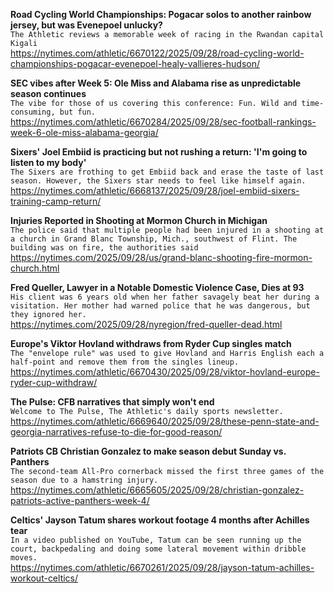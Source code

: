 **Road Cycling World Championships: Pogacar solos to another rainbow jersey, but was Evenepoel unlucky?**\
`The Athletic reviews a memorable week of racing in the Rwandan capital Kigali  `\
https://nytimes.com/athletic/6670122/2025/09/28/road-cycling-world-championships-pogacar-evenepoel-healy-vallieres-hudson/

**SEC vibes after Week 5: Ole Miss and Alabama rise as unpredictable season continues**\
`The vibe for those of us covering this conference: Fun. Wild and time-consuming, but fun.`\
https://nytimes.com/athletic/6670284/2025/09/28/sec-football-rankings-week-6-ole-miss-alabama-georgia/

**Sixers' Joel Embiid is practicing but not rushing a return: 'I'm going to listen to my body'**\
`The Sixers are frothing to get Embiid back and erase the taste of last season. However, the Sixers star needs to feel like himself again.`\
https://nytimes.com/athletic/6668137/2025/09/28/joel-embiid-sixers-training-camp-return/

**Injuries Reported in Shooting at Mormon Church in Michigan**\
`The police said that multiple people had been injured in a shooting at a church in Grand Blanc Township, Mich., southwest of Flint. The building was on fire, the authorities said`\
https://nytimes.com/2025/09/28/us/grand-blanc-shooting-fire-mormon-church.html

**Fred Queller, Lawyer in a Notable Domestic Violence Case, Dies at 93**\
`His client was 6 years old when her father savagely beat her during a visitation. Her mother had warned police that he was dangerous, but they ignored her.`\
https://nytimes.com/2025/09/28/nyregion/fred-queller-dead.html

**Europe's Viktor Hovland withdraws from Ryder Cup singles match**\
`The "envelope rule" was used to give Hovland and Harris English each a half-point and remove them from the singles lineup.`\
https://nytimes.com/athletic/6670430/2025/09/28/viktor-hovland-europe-ryder-cup-withdraw/

**The Pulse: CFB narratives that simply won't end**\
`Welcome to The Pulse, The Athletic's daily sports newsletter.`\
https://nytimes.com/athletic/6669640/2025/09/28/these-penn-state-and-georgia-narratives-refuse-to-die-for-good-reason/

**Patriots CB Christian Gonzalez to make season debut Sunday vs. Panthers**\
`The second-team All-Pro cornerback missed the first three games of the season due to a hamstring injury.`\
https://nytimes.com/athletic/6665605/2025/09/28/christian-gonzalez-patriots-active-panthers-week-4/

**Celtics' Jayson Tatum shares workout footage 4 months after Achilles tear**\
`In a video published on YouTube, Tatum can be seen running up the court, backpedaling and doing some lateral movement within dribble moves.`\
https://nytimes.com/athletic/6670261/2025/09/28/jayson-tatum-achilles-workout-celtics/

